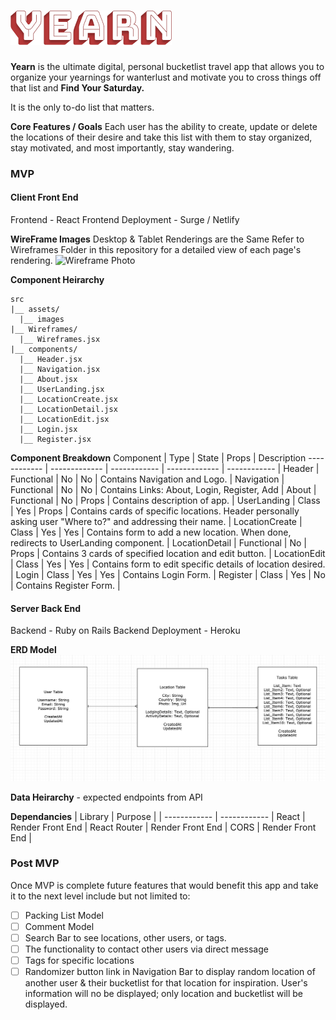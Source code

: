 ![YEARN Logo](./Assets/YearnLogo.png)
======   

**Yearn** is the ultimate digital, personal bucketlist travel app that allows you to organize your yearnings for wanterlust and motivate you to cross things off that list and **Find Your Saturday.**

It is the only to-do list that matters.

**Core Features / Goals**
Each user has the ability to create, update or delete the locations of their desire and take this list with them to stay organized, stay motivated, and most importantly, stay wandering.

### MVP 
#### Client Front End
Frontend - React
Frontend Deployment - Surge / Netlify

**WireFrame Images**
Desktop & Tablet Renderings are the Same
Refer to Wireframes Folder in this repository for a detailed view of each page's rendering.
![Wireframe Photo](./Wireframes/FullWireframe.png)

**Component Heirarchy**

    src
    |__ assets/
      |__ images
    |__ Wireframes/
      |__ Wireframes.jsx
    |__ components/
      |__ Header.jsx
      |__ Navigation.jsx
      |__ About.jsx
      |__ UserLanding.jsx
      |__ LocationCreate.jsx
      |__ LocationDetail.jsx
      |__ LocationEdit.jsx
      |__ Login.jsx
      |__ Register.jsx
**Component Breakdown**
Component | Type | State | Props | Description
------------ | ------------- | ------------ | ------------- | ------------ |
Header | Functional | No | No | Contains Navigation and Logo. |
Navigation | Functional | No | No | Contains Links: About, Login, Register, Add |
About | Functional | No | Props | Contains description of app. |
UserLanding | Class | Yes | Props | Contains cards of specific locations.  Header personally asking user "Where to?" and addressing their name. |
LocationCreate | Class | Yes | Yes | Contains form to add a new location.  When done, redirects to UserLanding component. |
LocationDetail | Functional | No | Props | Contains 3 cards of specified location and edit button. |
LocationEdit | Class | Yes | Yes | Contains form to edit specific details of location desired. |
Login | Class | Yes | Yes | Contains Login Form. |
Register | Class | Yes | No | Contains Register Form. |

#### Server Back End
Backend - Ruby on Rails
Backend Deployment - Heroku

**ERD Model**
![ERD Model Photo](./ERDModel.png)

**Data Heirarchy** - expected endpoints from API

**Dependancies**
| Library | Purpose |
| ------------ | ------------ |
React | Render Front End |
React Router | Render Front End |
CORS | Render Front End |



### Post MVP
Once MVP is complete future features that would benefit this app and take it to the next level include but not limited to:

- [ ] Packing List Model
- [ ] Comment Model
- [ ] Search Bar to see locations, other users, or tags.
- [ ] The functionality to contact other users via direct message
- [ ] Tags for specific locations
- [ ] Randomizer button link in Navigation Bar to display random location of another user & their bucketlist for that location for inspiration.  User's information will no be displayed; only location and bucketlist will be displayed.

